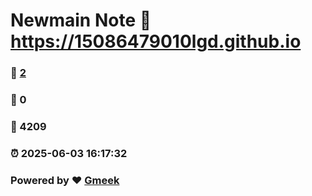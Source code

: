 # Newmain Note :link: https://15086479010lgd.github.io 
### :page_facing_up: [2](https://15086479010lgd.github.io/tag.html) 
### :speech_balloon: 0 
### :hibiscus: 4209 
### :alarm_clock: 2025-06-03 16:17:32 
### Powered by :heart: [Gmeek](https://github.com/Meekdai/Gmeek)
